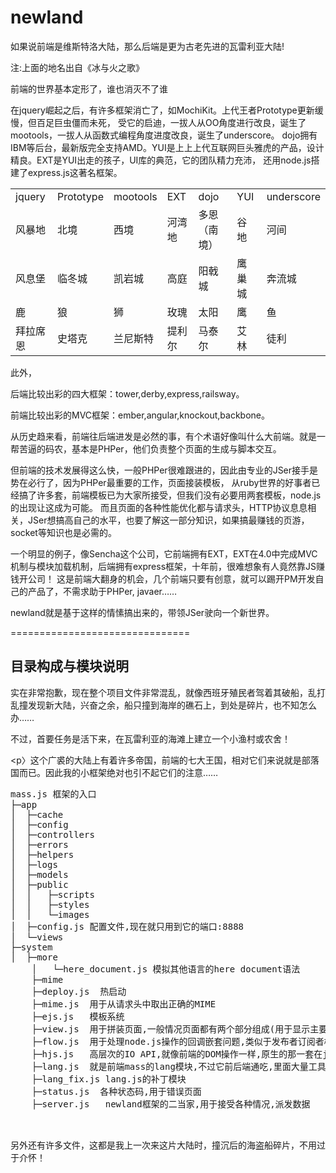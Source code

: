 newland
===============================

<p>如果说前端是维斯特洛大陆，那么后端是更为古老先进的瓦雷利亚大陆!</p>
<p>注:上面的地名出自《冰与火之歌》</p>

<p>前端的世界基本定形了，谁也消灭不了谁</p>
<p>在jquery崛起之后，有许多框架消亡了，如MochiKit。上代王者Prototype更新缓慢，但百足巨虫僵而未死，
    受它的启迪，一拔人从OO角度进行改良，诞生了mootools，一拔人从函数式编程角度进度改良，诞生了underscore。
    dojo拥有IBM等后台，最新版完全支持AMD。YUI是上上上代互联网巨头雅虎的产品，设计精良。EXT是YUI出走的孩子，UI库的典范，它的团队精力充沛，
    还用node.js搭建了express.js这著名框架。</p>
<table width="100%">
    <tr>
        <td>jquery</td><td>Prototype</td><td>mootools</td><td>EXT </td><td>dojo</td><td>YUI</td><td>underscore</td>
    </tr>
    <tr>
        <td>风暴地</td><td>北境</td><td>西境</td><td>河湾地 </td><td>多恩（南境）</td><td>谷地</td><td>河间</td>
    </tr>
    <tr>
        <td>风息堡</td><td>临冬城</td><td>凯岩城</td><td>高庭 </td><td>阳戟城</td><td>鹰巢城</td><td>奔流城</td>
    </tr>
    <tr>
        <td>鹿</td><td>狼</td><td>狮</td><td>玫瑰</td><td>太阳</td><td>鹰</td><td>鱼</td>
    </tr>
    <tr>
        <td>拜拉席恩</td><td>史塔克</td><td>兰尼斯特</td><td>提利尔</td><td>马泰尔</td><td>艾林</td><td>徒利</td>
    </tr>

</table>
<p>此外，</p>
<p>后端比较出彩的四大框架：tower,derby,express,railsway。</p>
<p>前端比较出彩的MVC框架：ember,angular,knockout,backbone。</p>

<p>从历史趋来看，前端往后端进发是必然的事，有个术语好像叫什么大前端。就是一帮苦逼的码农，基本是PHPer，他们负责整个页面的生成与脚本交互。</p>
<p>但前端的技术发展得这么快，一般PHPer很难跟进的，因此由专业的JSer接手是势在必行了，因为PHPer最重要的工作，页面接装模板，
从ruby世界的好事者已经搞了许多套，前端模板已为大家所接受，但我们没有必要用两套模板，node.js的出现让这成为可能。
而且页面的各种性能优化都与请求头，HTTP协议息息相关，JSer想搞高自己的水平，也要了解这一部分知识，如果搞最赚钱的页游，socket等知识也是必需的。</p>

<p>一个明显的例子，像Sencha这个公司，它前端拥有EXT，EXT在4.0中完成MVC机制与模块加载机制，后端拥有express框架，十年前，很难想象有人竟然靠JS赚钱开公司！
这是前端大翻身的机会，几个前端只要有创意，就可以踢开PM开发自己的产品了，不需求助于PHPer, javaer……</p>

<p>newland就是基于这样的情愫搞出来的，带领JSer驶向一个新世界。</p>

===============================

<h2>目录构成与模块说明</h2>

<p>实在非常抱歉，现在整个项目文件非常混乱，就像西班牙殖民者驾着其破船，乱打乱撞发现新大陆，兴奋之余，船只撞到海岸的礁石上，到处是碎片，也不知怎么办……</p>

<p>不过，首要任务是活下来，在瓦雷利亚的海滩上建立一个小渔村或农舍！</p>

<p〉这个广裘的大陆上有着许多帝国，前端的七大王国，相对它们来说就是部落国而已。因此我的小框架绝对也引不起它们的注意……</p>
<pre>
mass.js 框架的入口
├─app
│  ├─cache
│  ├─config
│  ├─controllers
│  ├─errors
│  ├─helpers
│  ├─logs
│  ├─models
│  ├─public
│  │   ├─scripts
│  │   ├─styles
│  │   └─images
│  ├─config.js 配置文件,现在就只用到它的端口:8888
│  └─views
├─system
│  ├─more
    │   └─here_document.js 模拟其他语言的here document语法
    ├─mime
    ├─deploy.js  热启动
    ├─mime.js  用于从请求头中取出正确的MIME
    ├─ejs.js   模板系统
    ├─view.js  用于拼装页面,一般情况页面都有两个部分组成(用于显示主要内容的局部模板与布局用的全局模板)
    ├─flow.js  用于处理node.js操作的回调嵌套问题,类似于发布者订阅者模式
    ├─hjs.js   高层次的IO API,就像前端的DOM操作一样,原生的那一套在jQuery那样的API下黯然失色
    ├─lang.js  就是前端mass的lang模块,不过它前后端通吃,里面大量工具函数
    ├─lang_fix.js lang.js的补丁模块
    ├─status.js  各种状态码,用于错误页面
    ├─server.js   newland框架的二当家,用于接受各种情况,派发数据


</pre>
<p>另外还有许多文件，这都是我上一次来这片大陆时，撞沉后的海盗船碎片，不用过于介怀！</p>




